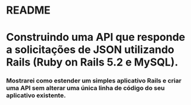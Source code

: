 # README
<h1>Construindo uma API que responde a solicitações de JSON utilizando Rails (Ruby on Rails 5.2 e MySQL).</h1>

<h3>Mostrarei como estender um simples aplicativo Rails e criar uma API sem alterar uma única linha de código do seu aplicativo existente.</h3>
